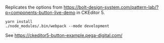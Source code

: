 Replicates the options from https://bolt-design-system.com/pattern-lab/?p=components-button-live-demo in CKEditor 5.

```
yarn install
./node_modules/.bin/webpack --mode development
```

See https://ckeditor5-button-example.pega-digital.com/
